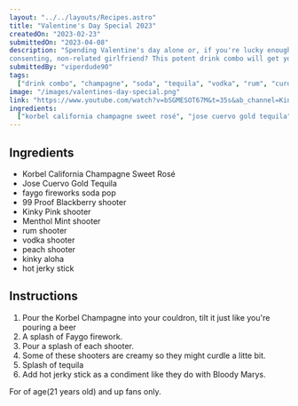 ```yaml
---
layout: "../../layouts/Recipes.astro"
title: "Valentine's Day Special 2023"
createdOn: "2023-02-23"
submittedOn: "2023-04-08"
description: "Spending Valentine's day alone or, if you're lucky enough, with your of-age, alive, cis-gendered,
consenting, non-related girlfriend? This potent drink combo will get you lucky with yourself and others!"
submittedBy: "viperdude90"
tags:
  ["drink combo", "champagne", "soda", "tequila", "vodka", "rum", "curdling"]
image: "/images/valentines-day-special.png"
link: "https://www.youtube.com/watch?v=bSGMESOT67M&t=35s&ab_channel=KingCobraJFS"
ingredients:
  ["korbel california champagne sweet rosé", "jose cuervo gold tequila"]
---
```




## Ingredients

- Korbel California Champagne Sweet Rosé
- Jose Cuervo Gold Tequila
- faygo fireworks soda pop
- 99 Proof Blackberry shooter
- Kinky Pink shooter
- Menthol Mint shooter
- rum shooter
- vodka shooter
- peach shooter
- kinky aloha
- hot jerky stick

## Instructions

1. Pour the Korbel Champagne into your couldron, tilt it just like you're pouring a beer
2. A splash of Faygo firework.
3. Pour a splash of each shooter.
4. Some of these shooters are creamy so they might curdle a litte bit.
5. Splash of tequila
6. Add hot jerky stick as a condiment like they do with Bloody Marys.

For of age(21 years old) and up fans only.
